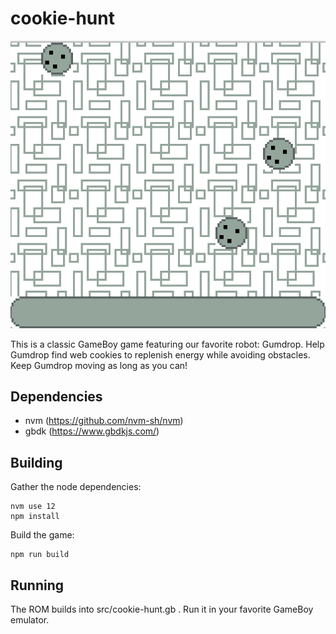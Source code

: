 cookie-hunt
===========

![screenshot](https://raw.githubusercontent.com/querry43/gb-cookie-hunt/master/screenshot.png)

This is a classic GameBoy game featuring our favorite robot: Gumdrop.  Help
Gumdrop find web cookies to replenish energy while avoiding obstacles.  Keep
Gumdrop moving as long as you can!

Dependencies
------------
* nvm (https://github.com/nvm-sh/nvm)
* gbdk (https://www.gbdkjs.com/)

Building
--------

Gather the node dependencies:
```
nvm use 12
npm install
```

Build the game:
```
npm run build
```

Running
-------
The ROM builds into src/cookie-hunt.gb .  Run it in your favorite GameBoy
emulator.
